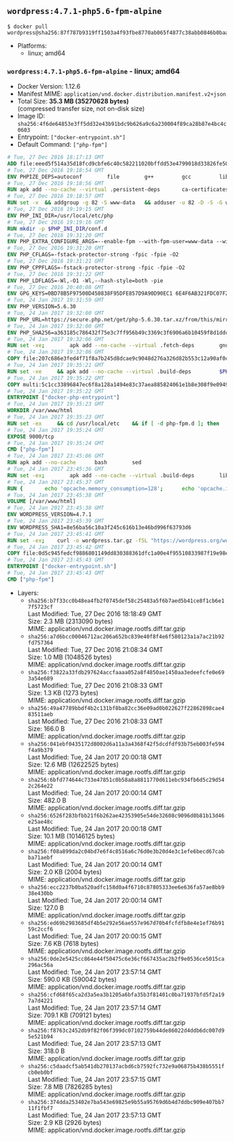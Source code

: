 ## `wordpress:4.7.1-php5.6-fpm-alpine`

```console
$ docker pull wordpress@sha256:87f787b9319ff1503a4f93fbe8770ab065f4877c38abb0846b0baa73d7341640
```

-	Platforms:
	-	linux; amd64

### `wordpress:4.7.1-php5.6-fpm-alpine` - linux; amd64

-	Docker Version: 1.12.6
-	Manifest MIME: `application/vnd.docker.distribution.manifest.v2+json`
-	Total Size: **35.3 MB (35270628 bytes)**  
	(compressed transfer size, not on-disk size)
-	Image ID: `sha256:4f6de64853e3ff5dd32e43b91bdc9b626a9c6a230004f89ca28b87e4bc4c0603`
-	Entrypoint: `["docker-entrypoint.sh"]`
-	Default Command: `["php-fpm"]`

```dockerfile
# Tue, 27 Dec 2016 18:17:13 GMT
ADD file:eeed5f514a35d18fcd9cbfe6c40c582211020bffdd53e4799018d33826fe5067 in / 
# Tue, 27 Dec 2016 19:18:54 GMT
ENV PHPIZE_DEPS=autoconf 		file 		g++ 		gcc 		libc-dev 		make 		pkgconf 		re2c
# Tue, 27 Dec 2016 19:18:56 GMT
RUN apk add --no-cache --virtual .persistent-deps 		ca-certificates 		curl 		tar 		xz
# Tue, 27 Dec 2016 19:18:57 GMT
RUN set -x 	&& addgroup -g 82 -S www-data 	&& adduser -u 82 -D -S -G www-data www-data
# Tue, 27 Dec 2016 19:19:15 GMT
ENV PHP_INI_DIR=/usr/local/etc/php
# Tue, 27 Dec 2016 19:19:16 GMT
RUN mkdir -p $PHP_INI_DIR/conf.d
# Tue, 27 Dec 2016 19:31:20 GMT
ENV PHP_EXTRA_CONFIGURE_ARGS=--enable-fpm --with-fpm-user=www-data --with-fpm-group=www-data
# Tue, 27 Dec 2016 19:31:20 GMT
ENV PHP_CFLAGS=-fstack-protector-strong -fpic -fpie -O2
# Tue, 27 Dec 2016 19:31:21 GMT
ENV PHP_CPPFLAGS=-fstack-protector-strong -fpic -fpie -O2
# Tue, 27 Dec 2016 19:31:22 GMT
ENV PHP_LDFLAGS=-Wl,-O1 -Wl,--hash-style=both -pie
# Tue, 27 Dec 2016 20:40:08 GMT
ENV GPG_KEYS=0BD78B5F97500D450838F95DFE857D9A90D90EC1 6E4F6AB321FDC07F2C332E3AC2BF0BC433CFC8B3
# Tue, 24 Jan 2017 19:31:59 GMT
ENV PHP_VERSION=5.6.30
# Tue, 24 Jan 2017 19:32:00 GMT
ENV PHP_URL=https://secure.php.net/get/php-5.6.30.tar.xz/from/this/mirror PHP_ASC_URL=https://secure.php.net/get/php-5.6.30.tar.xz.asc/from/this/mirror
# Tue, 24 Jan 2017 19:32:00 GMT
ENV PHP_SHA256=a363185c786432f75e3c7ff956b49c3369c3f6906a6b10459f8d1ddc22f70805 PHP_MD5=68753955a8964ae49064c6424f81eb3e
# Tue, 24 Jan 2017 19:32:06 GMT
RUN set -xe; 		apk add --no-cache --virtual .fetch-deps 		gnupg 		openssl 	; 		mkdir -p /usr/src; 	cd /usr/src; 		wget -O php.tar.xz "$PHP_URL"; 		if [ -n "$PHP_SHA256" ]; then 		echo "$PHP_SHA256 *php.tar.xz" | sha256sum -c -; 	fi; 	if [ -n "$PHP_MD5" ]; then 		echo "$PHP_MD5 *php.tar.xz" | md5sum -c -; 	fi; 		if [ -n "$PHP_ASC_URL" ]; then 		wget -O php.tar.xz.asc "$PHP_ASC_URL"; 		export GNUPGHOME="$(mktemp -d)"; 		for key in $GPG_KEYS; do 			gpg --keyserver ha.pool.sks-keyservers.net --recv-keys "$key"; 		done; 		gpg --batch --verify php.tar.xz.asc php.tar.xz; 		rm -r "$GNUPGHOME"; 	fi; 		apk del .fetch-deps
# Tue, 24 Jan 2017 19:32:06 GMT
COPY file:207c686e3fed4f71f8a7b245d8dcae9c9048d276a326d82b553c12a90af0c0ca in /usr/local/bin/ 
# Tue, 24 Jan 2017 19:35:21 GMT
RUN set -xe 	&& apk add --no-cache --virtual .build-deps 		$PHPIZE_DEPS 		curl-dev 		libedit-dev 		libxml2-dev 		openssl-dev 		sqlite-dev 		&& export CFLAGS="$PHP_CFLAGS" 		CPPFLAGS="$PHP_CPPFLAGS" 		LDFLAGS="$PHP_LDFLAGS" 	&& docker-php-source extract 	&& cd /usr/src/php 	&& ./configure 		--with-config-file-path="$PHP_INI_DIR" 		--with-config-file-scan-dir="$PHP_INI_DIR/conf.d" 				--disable-cgi 				--enable-ftp 		--enable-mbstring 		--enable-mysqlnd 				--with-curl 		--with-libedit 		--with-openssl 		--with-zlib 				$PHP_EXTRA_CONFIGURE_ARGS 	&& make -j "$(getconf _NPROCESSORS_ONLN)" 	&& make install 	&& { find /usr/local/bin /usr/local/sbin -type f -perm +0111 -exec strip --strip-all '{}' + || true; } 	&& make clean 	&& docker-php-source delete 		&& runDeps="$( 		scanelf --needed --nobanner --recursive /usr/local 			| awk '{ gsub(/,/, "\nso:", $2); print "so:" $2 }' 			| sort -u 			| xargs -r apk info --installed 			| sort -u 	)" 	&& apk add --no-cache --virtual .php-rundeps $runDeps 		&& apk del .build-deps
# Tue, 24 Jan 2017 19:35:22 GMT
COPY multi:5c1cc33896847ec6f8a128a1494e83c37aea885824061e1b8e308f9e09499956 in /usr/local/bin/ 
# Tue, 24 Jan 2017 19:35:22 GMT
ENTRYPOINT ["docker-php-entrypoint"]
# Tue, 24 Jan 2017 19:35:23 GMT
WORKDIR /var/www/html
# Tue, 24 Jan 2017 19:35:23 GMT
RUN set -ex 	&& cd /usr/local/etc 	&& if [ -d php-fpm.d ]; then 		sed 's!=NONE/!=!g' php-fpm.conf.default | tee php-fpm.conf > /dev/null; 		cp php-fpm.d/www.conf.default php-fpm.d/www.conf; 	else 		mkdir php-fpm.d; 		cp php-fpm.conf.default php-fpm.d/www.conf; 		{ 			echo '[global]'; 			echo 'include=etc/php-fpm.d/*.conf'; 		} | tee php-fpm.conf; 	fi 	&& { 		echo '[global]'; 		echo 'error_log = /proc/self/fd/2'; 		echo; 		echo '[www]'; 		echo '; if we send this to /proc/self/fd/1, it never appears'; 		echo 'access.log = /proc/self/fd/2'; 		echo; 		echo 'clear_env = no'; 		echo; 		echo '; Ensure worker stdout and stderr are sent to the main error log.'; 		echo 'catch_workers_output = yes'; 	} | tee php-fpm.d/docker.conf 	&& { 		echo '[global]'; 		echo 'daemonize = no'; 		echo; 		echo '[www]'; 		echo 'listen = [::]:9000'; 	} | tee php-fpm.d/zz-docker.conf
# Tue, 24 Jan 2017 19:35:24 GMT
EXPOSE 9000/tcp
# Tue, 24 Jan 2017 19:35:24 GMT
CMD ["php-fpm"]
# Tue, 24 Jan 2017 23:45:06 GMT
RUN apk add --no-cache 		bash 		sed
# Tue, 24 Jan 2017 23:45:36 GMT
RUN set -ex; 		apk add --no-cache --virtual .build-deps 		libjpeg-turbo-dev 		libpng-dev 	; 		docker-php-ext-configure gd --with-png-dir=/usr --with-jpeg-dir=/usr; 	docker-php-ext-install gd mysqli opcache; 		runDeps="$( 		scanelf --needed --nobanner --recursive 			/usr/local/lib/php/extensions 			| awk '{ gsub(/,/, "\nso:", $2); print "so:" $2 }' 			| sort -u 			| xargs -r apk info --installed 			| sort -u 	)"; 	apk add --virtual .wordpress-phpexts-rundeps $runDeps; 	apk del .build-deps
# Tue, 24 Jan 2017 23:45:37 GMT
RUN { 		echo 'opcache.memory_consumption=128'; 		echo 'opcache.interned_strings_buffer=8'; 		echo 'opcache.max_accelerated_files=4000'; 		echo 'opcache.revalidate_freq=2'; 		echo 'opcache.fast_shutdown=1'; 		echo 'opcache.enable_cli=1'; 	} > /usr/local/etc/php/conf.d/opcache-recommended.ini
# Tue, 24 Jan 2017 23:45:38 GMT
VOLUME [/var/www/html]
# Tue, 24 Jan 2017 23:45:38 GMT
ENV WORDPRESS_VERSION=4.7.1
# Tue, 24 Jan 2017 23:45:39 GMT
ENV WORDPRESS_SHA1=8e56ba56c10a3f245c616b13e46bd996f63793d6
# Tue, 24 Jan 2017 23:45:41 GMT
RUN set -ex; 	curl -o wordpress.tar.gz -fSL "https://wordpress.org/wordpress-${WORDPRESS_VERSION}.tar.gz"; 	echo "$WORDPRESS_SHA1 *wordpress.tar.gz" | sha1sum -c -; 	tar -xzf wordpress.tar.gz -C /usr/src/; 	rm wordpress.tar.gz; 	chown -R www-data:www-data /usr/src/wordpress
# Tue, 24 Jan 2017 23:45:42 GMT
COPY file:0d5c945fedcf9886801149dd830388361dfc1a00e4f95510833987f19e98e986 in /usr/local/bin/ 
# Tue, 24 Jan 2017 23:45:43 GMT
ENTRYPOINT ["docker-entrypoint.sh"]
# Tue, 24 Jan 2017 23:45:43 GMT
CMD ["php-fpm"]
```

-	Layers:
	-	`sha256:b7f33cc0b48ea4fb2f0745def58c25483a5f6b7aed5b41ce8f1cb6e17f5723cf`  
		Last Modified: Tue, 27 Dec 2016 18:18:49 GMT  
		Size: 2.3 MB (2313090 bytes)  
		MIME: application/vnd.docker.image.rootfs.diff.tar.gzip
	-	`sha256:a7d6bcc00046712ac206a652bc839e40f8f4e6f580123a1a7ac21b92fd757364`  
		Last Modified: Tue, 27 Dec 2016 21:08:34 GMT  
		Size: 1.0 MB (1048526 bytes)  
		MIME: application/vnd.docker.image.rootfs.diff.tar.gzip
	-	`sha256:f3822a33fdb297624accfaaaa052a8f4850ae1450aa3edeefcfe0e693a54e689`  
		Last Modified: Tue, 27 Dec 2016 21:08:33 GMT  
		Size: 1.3 KB (1273 bytes)  
		MIME: application/vnd.docker.image.rootfs.diff.tar.gzip
	-	`sha256:49a47789bbdf4b2c131bf8ba82cc36e09ad0b022627f22862898cae483511aeb`  
		Last Modified: Tue, 27 Dec 2016 21:08:33 GMT  
		Size: 166.0 B  
		MIME: application/vnd.docker.image.rootfs.diff.tar.gzip
	-	`sha256:041ebf0435172d8002d6a11a3a4368f42f5dcdfdf93b75eb003fe594f4a9b379`  
		Last Modified: Tue, 24 Jan 2017 20:00:18 GMT  
		Size: 12.6 MB (12622525 bytes)  
		MIME: application/vnd.docker.image.rootfs.diff.tar.gzip
	-	`sha256:6bfd774644c733e47851c0b58a8a8811770d611ebc934fb6d5c29d542c264e22`  
		Last Modified: Tue, 24 Jan 2017 20:00:14 GMT  
		Size: 482.0 B  
		MIME: application/vnd.docker.image.rootfs.diff.tar.gzip
	-	`sha256:6526f283bfbb21f6b262ae42353905e54de32608c9096d0b81b13d46e25ae48c`  
		Last Modified: Tue, 24 Jan 2017 20:00:18 GMT  
		Size: 10.1 MB (10146125 bytes)  
		MIME: application/vnd.docker.image.rootfs.diff.tar.gzip
	-	`sha256:f08a899da2c04bd7e6f4c8516a6c76d0e3b20d4e3c1efe6becd67cabba71aebf`  
		Last Modified: Tue, 24 Jan 2017 20:00:14 GMT  
		Size: 2.0 KB (2004 bytes)  
		MIME: application/vnd.docker.image.rootfs.diff.tar.gzip
	-	`sha256:ecc2237b0ba520adfc158d0a4f6710c87805333ee6e636fa57ae8bb938e430bb`  
		Last Modified: Tue, 24 Jan 2017 20:00:14 GMT  
		Size: 127.0 B  
		MIME: application/vnd.docker.image.rootfs.diff.tar.gzip
	-	`sha256:ed69b2983685df4b5e292e56ae557e967d70b4fcfdfb8e4e1ef76b9159c2ccf6`  
		Last Modified: Tue, 24 Jan 2017 20:00:15 GMT  
		Size: 7.6 KB (7618 bytes)  
		MIME: application/vnd.docker.image.rootfs.diff.tar.gzip
	-	`sha256:0de2e5425cc864e44f50475c6e36cf667435ac2b2f9e0536ce5015ca296ac56a`  
		Last Modified: Tue, 24 Jan 2017 23:57:14 GMT  
		Size: 590.0 KB (590042 bytes)  
		MIME: application/vnd.docker.image.rootfs.diff.tar.gzip
	-	`sha256:cfd68f65ca2d3a5ea3b1205a6bfa35b3f81401c0ba71937bfd5f2a197a7d4221`  
		Last Modified: Tue, 24 Jan 2017 23:57:14 GMT  
		Size: 709.1 KB (709121 bytes)  
		MIME: application/vnd.docker.image.rootfs.diff.tar.gzip
	-	`sha256:f8763c2452db9f82f06f399dc07102759b44de86022d4ddb6dc007d95e521b94`  
		Last Modified: Tue, 24 Jan 2017 23:57:13 GMT  
		Size: 318.0 B  
		MIME: application/vnd.docker.image.rootfs.diff.tar.gzip
	-	`sha256:c5daadcf5ab541db270137acbd6cb7592fc732e9a06875b438b5551fcb0eb0bf`  
		Last Modified: Tue, 24 Jan 2017 23:57:15 GMT  
		Size: 7.8 MB (7826285 bytes)  
		MIME: application/vnd.docker.image.rootfs.diff.tar.gzip
	-	`sha256:374dda253402e7ba543e69825e9b55a95769d6b4d7ddbc909e407bb711f1fbf7`  
		Last Modified: Tue, 24 Jan 2017 23:57:13 GMT  
		Size: 2.9 KB (2926 bytes)  
		MIME: application/vnd.docker.image.rootfs.diff.tar.gzip
